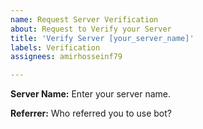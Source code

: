 ```yaml
---
name: Request Server Verification
about: Request to Verify your Server
title: 'Verify Server [your_server_name]'
labels: Verification
assignees: amirhosseinf79

---
```


**Server Name:**
Enter your server name.

**Referrer:**
Who referred you to use bot?
